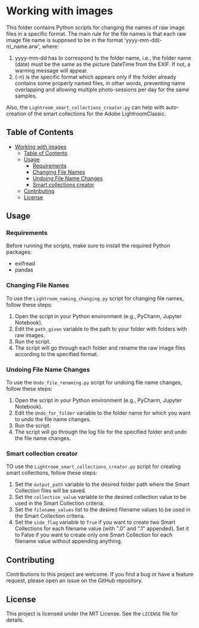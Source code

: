 # Working with images

This folder contains Python scripts for changing the names of raw image files in a specific format. The main rule for the file names is that each raw image file name is supposed to be in the format 'yyyy-mm-dd(-n)_name.arw', where:

1. yyyy-mm-dd has to correspond to the folder name, i.e., the folder name (date) must be the same as the picture DateTime from the EXIF. If not, a warning message will appear.
2. (-n) is the specific format which appears only if the folder already contains some properly named files, in other words, preventing name overlapping and allowing multiple photo-sessions per day for the same samples.

Also, the `Lightroom_smart_collections_creator.py` can help with auto-creation of the smart collections for the Adobe LightroomClassic. 
## Table of Contents
- [Working with images](#working-with-images)
  - [Table of Contents](#table-of-contents)
  - [Usage](#usage)
    - [Requirements](#requirements)
    - [Changing File Names](#changing-file-names)
    - [Undoing File Name Changes](#undoing-file-name-changes)
    - [Smart collections creator](#smart-collection-creator)
  - [Contributing](#contributing)
  - [License](#license)

## Usage

### Requirements

Before running the scripts, make sure to install the required Python packages:

- exifread
- pandas

### Changing File Names

To use the `Lightroom_naming_changing.py` script for changing file names, follow these steps:

1. Open the script in your Python environment (e.g., PyCharm, Jupyter Notebook).
2. Edit the `path_given` variable to the path to your folder with folders with raw images.
3. Run the script.
4. The script will go through each folder and rename the raw image files according to the specified format.

### Undoing File Name Changes

To use the `Undo_file_renaming.py` script for undoing file name changes, follow these steps:

1. Open the script in your Python environment (e.g., PyCharm, Jupyter Notebook).
2. Edit the `Undo_for_folder` variable to the folder name for which you want to undo the file name changes.
3. Run the script.
4. The script will go through the log file for the specified folder and undo the file name changes.

### Smart collection creator

TO use the `Lightroom_smart_collections_creator.py` script for creating smart collections, follow these steps:


  1. Set the `output_path` variable to the desired folder path where the Smart Collection files will be saved.
  2. Set the `collection_value` variable to the desired collection value to be used in the Smart Collection criteria.
  3. Set the `filename_values` list to the desired filename values to be used in the Smart Collection criteria.
  4. Set the `side_flag` variable to `True` if you want to create two Smart Collections for each filename value 
  (with ".0" and ".1" appended). Set it to False if you want to create only one Smart Collection for each filename
  value without appending anything.


## Contributing

Contributions to this project are welcome. If you find a bug or have a feature request, please open an issue on the GitHub repository.

## License

This project is licensed under the MIT License. See the `LICENSE` file for details.
